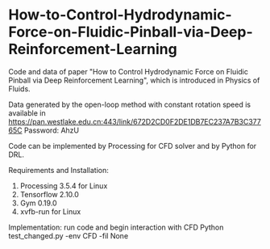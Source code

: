 # How-to-Control-Hydrodynamic-Force-on-Fluidic-Pinball-via-Deep-Reinforcement-Learning

Code and data of paper "How to Control Hydrodynamic Force on Fluidic Pinball via Deep Reinforcement Learning", which is introduced in Physics of Fluids.

Data generated by the open-loop method with constant rotation speed is available in https://pan.westlake.edu.cn:443/link/672D2CD0F2DE1DB7EC237A7B3C37765C
Password: AhzU

Code can be implemented by Processing for CFD solver and by Python for DRL.

Requirements and Installation:
1. Processing 3.5.4 for Linux
2. Tensorflow 2.10.0
3. Gym 0.19.0
4. xvfb-run for Linux

Implementation:
run code and begin interaction with CFD 
Python test_changed.py -env CFD -fil None
